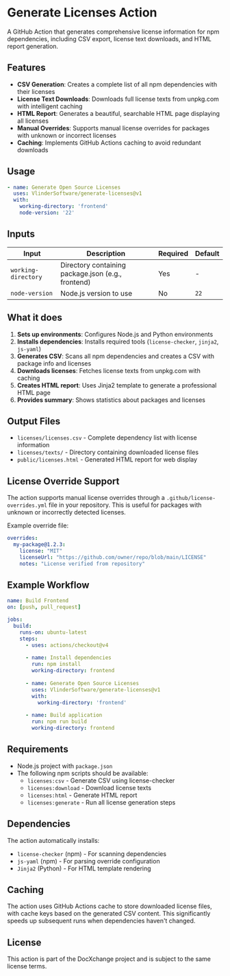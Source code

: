 # Generate Licenses Action

A GitHub Action that generates comprehensive license information for npm dependencies, including CSV export, license text downloads, and HTML report generation.

## Features

- **CSV Generation**: Creates a complete list of all npm dependencies with their licenses
- **License Text Downloads**: Downloads full license texts from unpkg.com with intelligent caching
- **HTML Report**: Generates a beautiful, searchable HTML page displaying all licenses
- **Manual Overrides**: Supports manual license overrides for packages with unknown or incorrect licenses
- **Caching**: Implements GitHub Actions caching to avoid redundant downloads

## Usage

```yaml
- name: Generate Open Source Licenses
  uses: VlinderSoftware/generate-licenses@v1
  with:
    working-directory: 'frontend'
    node-version: '22'
```

## Inputs

| Input | Description | Required | Default |
|-------|-------------|----------|---------|
| `working-directory` | Directory containing package.json (e.g., frontend) | Yes | - |
| `node-version` | Node.js version to use | No | `22` |

## What it does

1. **Sets up environments**: Configures Node.js and Python environments
2. **Installs dependencies**: Installs required tools (`license-checker`, `jinja2`, `js-yaml`)
3. **Generates CSV**: Scans all npm dependencies and creates a CSV with package info and licenses
4. **Downloads licenses**: Fetches license texts from unpkg.com with caching
5. **Creates HTML report**: Uses Jinja2 template to generate a professional HTML page
6. **Provides summary**: Shows statistics about packages and licenses

## Output Files

- `licenses/licenses.csv` - Complete dependency list with license information
- `licenses/texts/` - Directory containing downloaded license files
- `public/licenses.html` - Generated HTML report for web display

## License Override Support

The action supports manual license overrides through a `.github/license-overrides.yml` file in your repository. This is useful for packages with unknown or incorrectly detected licenses.

Example override file:
```yaml
overrides:
  my-package@1.2.3:
    license: "MIT"
    licenseUrl: "https://github.com/owner/repo/blob/main/LICENSE"
    notes: "License verified from repository"
```

## Example Workflow

```yaml
name: Build Frontend
on: [push, pull_request]

jobs:
  build:
    runs-on: ubuntu-latest
    steps:
      - uses: actions/checkout@v4
      
      - name: Install dependencies
        run: npm install
        working-directory: frontend
        
      - name: Generate Open Source Licenses
        uses: VlinderSoftware/generate-licenses@v1
        with:
          working-directory: 'frontend'
          
      - name: Build application
        run: npm run build
        working-directory: frontend
```

## Requirements

- Node.js project with `package.json`
- The following npm scripts should be available:
  - `licenses:csv` - Generate CSV using license-checker
  - `licenses:download` - Download license texts
  - `licenses:html` - Generate HTML report
  - `licenses:generate` - Run all license generation steps

## Dependencies

The action automatically installs:
- `license-checker` (npm) - For scanning dependencies
- `js-yaml` (npm) - For parsing override configuration
- `Jinja2` (Python) - For HTML template rendering

## Caching

The action uses GitHub Actions cache to store downloaded license files, with cache keys based on the generated CSV content. This significantly speeds up subsequent runs when dependencies haven't changed.

## License

This action is part of the DocXchange project and is subject to the same license terms.
